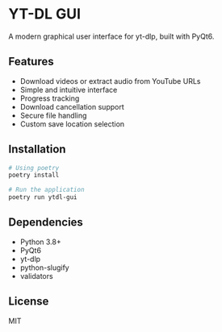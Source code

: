 # YT-DL GUI

A modern graphical user interface for yt-dlp, built with PyQt6.

## Features

- Download videos or extract audio from YouTube URLs
- Simple and intuitive interface
- Progress tracking
- Download cancellation support
- Secure file handling
- Custom save location selection

## Installation

```bash
# Using poetry
poetry install

# Run the application
poetry run ytdl-gui
```

## Dependencies

- Python 3.8+
- PyQt6
- yt-dlp
- python-slugify
- validators

## License

MIT